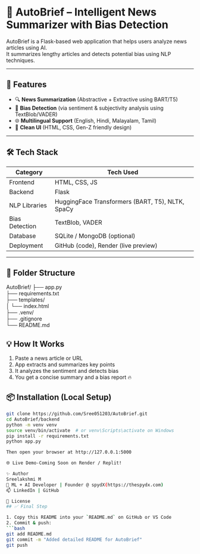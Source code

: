 # 🧠 AutoBrief – Intelligent News Summarizer with Bias Detection

AutoBrief is a Flask-based web application that helps users analyze news articles using AI.  
It summarizes lengthy articles and detects potential bias using NLP techniques.

---

## 🚀 Features

- 🔍 **News Summarization** (Abstractive + Extractive using BART/T5)
- 🧭 **Bias Detection** (via sentiment & subjectivity analysis using TextBlob/VADER)
- 🌐 **Multilingual Support** (English, Hindi, Malayalam, Tamil)
- 🎨 **Clean UI** (HTML, CSS, Gen-Z friendly design)

---

## 🛠️ Tech Stack

| Category       | Tech Used |
|----------------|-----------|
| Frontend       | HTML, CSS, JS |
| Backend        | Flask |
| NLP Libraries  | HuggingFace Transformers (BART, T5), NLTK, SpaCy |
| Bias Detection | TextBlob, VADER |
| Database       | SQLite / MongoDB (optional) |
| Deployment     | GitHub (code), Render (live preview) |

---

## 📂 Folder Structure
AutoBrief/
├── app.py                
├── requirements.txt       
├── templates/             
│   └── index.html                                                                                                                                                                                                    
├── .venv/                 
├── .gitignore            
└── README.md              


## 💡 How It Works

1. Paste a news article or URL
2. App extracts and summarizes key points
3. It analyzes the sentiment and detects bias
4. You get a concise summary and a bias report 🔥

## 📦 Installation (Local Setup)

```bash
git clone https://github.com/Sree051203/AutoBrief.git
cd AutoBrief/backend
python -m venv venv
source venv/bin/activate  # or venv\Scripts\activate on Windows
pip install -r requirements.txt
python app.py

Then open your browser at http://127.0.0.1:5000

🌐 Live Demo-Coming Soon on Render / Replit!

✨ Author
Sreelakshmi M
🚀 ML + AI Developer | Founder @ spydX(https://thespydx.com)
📫 LinkedIn | GitHub 

📜 License
## ✅ Final Step

1. Copy this README into your `README.md` on GitHub or VS Code
2. Commit & push:
```bash
git add README.md
git commit -m "Added detailed README for AutoBrief"
git push


